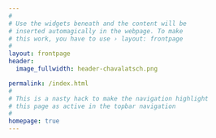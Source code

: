 ```yaml
---
#
# Use the widgets beneath and the content will be
# inserted automagically in the webpage. To make
# this work, you have to use › layout: frontpage
#
layout: frontpage
header:
  image_fullwidth: header-chavalatsch.png

permalink: /index.html
#
# This is a nasty hack to make the navigation highlight
# this page as active in the topbar navigation
#
homepage: true
---
```


